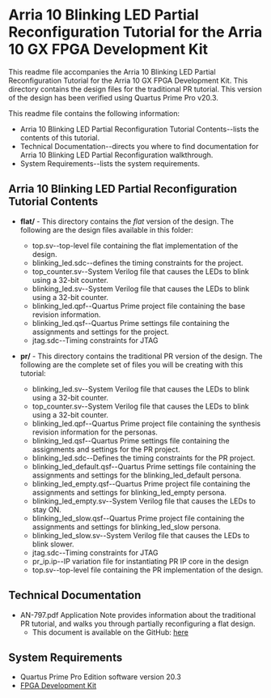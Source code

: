 # Arria 10 Blinking LED Partial Reconfiguration Tutorial for the Arria 10 GX FPGA Development Kit

This readme file accompanies the Arria 10 Blinking LED Partial Reconfiguration Tutorial for the Arria 10 GX FPGA Development Kit. This directory contains the design files for the traditional PR tutorial. This version of the design has been verified using Quartus Prime Pro v20.3.

This readme file contains the following information:

*  Arria 10 Blinking LED Partial Reconfiguration Tutorial Contents--lists the contents of this tutorial.
*  Technical Documentation--directs you where to find documentation for Arria 10 Blinking LED Partial Reconfiguration walkthrough.
*  System Requirements--lists the system requirements.

## Arria 10 Blinking LED Partial Reconfiguration Tutorial Contents

*  **flat/** - This directory contains the *flat* version of the design. The following are the design files available in this folder:
	* top.sv--top-level file containing the flat implementation of the design.
	* blinking_led.sdc--defines the timing constraints for the project.
	* top_counter.sv--System Verilog file that causes the LEDs to blink using a 32-bit counter.
	* blinking_led.sv--System Verilog file that causes the LEDs to blink using a 32-bit counter.
	* blinking_led.qpf--Quartus Prime project file containing the base revision information.
	* blinking_led.qsf--Quartus Prime settings file containing the assignments and settings for the project.
	* jtag.sdc--Timing constraints for JTAG

*  **pr/** - This directory contains the traditional PR version of the design. The following are the complete set of files you will be creating with this tutorial:
	* blinking_led.sv--System Verilog file that causes the LEDs to blink using a 32-bit counter.
	* top_counter.sv--System Verilog file that causes the LEDs to blink using a 32-bit counter.
	* blinking_led.qpf--Quartus Prime project file containing the synthesis revision information for the personas.
	* blinking_led.qsf--Quartus Prime settings file containing the assignments and settings for the PR project.
	* blinking_led.sdc--Defines the timing constraints for the PR project.
	* blinking_led_default.qsf--Quartus Prime settings file containing the assignments and settings for the blinking_led_default persona.
	* blinking_led_empty.qsf--Quartus Prime project file containing the assignments and settings for blinking_led_empty persona.
	* blinking_led_empty.sv--System Verilog file that causes the LEDs to stay ON.	
	* blinking_led_slow.qsf--Quartus Prime project file containing the assignments and settings for blinking_led_slow persona.
	* blinking_led_slow.sv--System Verilog file that causes the LEDs to blink slower.
	* jtag.sdc--Timing constraints for JTAG
	* pr_ip.ip--IP variation file for instantiating PR IP core in the design
	* top.sv--top-level file containing the PR implementation of the design.

## Technical Documentation

*  AN-797.pdf Application Note provides information about the traditional PR tutorial, and walks you through partially reconfiguring a flat design.
   *  This document is available on the GitHub: [here](AN-797.pdf)

## System Requirements

*  Quartus Prime Pro Edition software version 20.3
*  [FPGA Development Kit](https://www.intel.com/content/www/us/en/programmable/products/boards_and_kits/all-development-kits.html)

